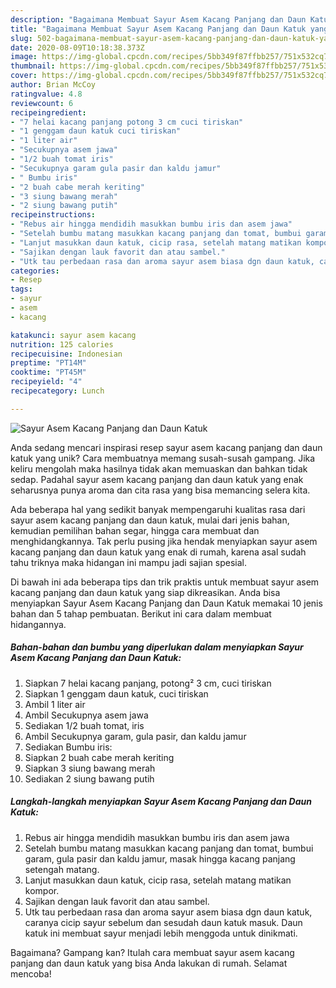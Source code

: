 ```yaml
---
description: "Bagaimana Membuat Sayur Asem Kacang Panjang dan Daun Katuk yang Bisa Manjain Lidah"
title: "Bagaimana Membuat Sayur Asem Kacang Panjang dan Daun Katuk yang Bisa Manjain Lidah"
slug: 502-bagaimana-membuat-sayur-asem-kacang-panjang-dan-daun-katuk-yang-bisa-manjain-lidah
date: 2020-08-09T10:18:38.373Z
image: https://img-global.cpcdn.com/recipes/5bb349f87ffbb257/751x532cq70/sayur-asem-kacang-panjang-dan-daun-katuk-foto-resep-utama.jpg
thumbnail: https://img-global.cpcdn.com/recipes/5bb349f87ffbb257/751x532cq70/sayur-asem-kacang-panjang-dan-daun-katuk-foto-resep-utama.jpg
cover: https://img-global.cpcdn.com/recipes/5bb349f87ffbb257/751x532cq70/sayur-asem-kacang-panjang-dan-daun-katuk-foto-resep-utama.jpg
author: Brian McCoy
ratingvalue: 4.8
reviewcount: 6
recipeingredient:
- "7 helai kacang panjang potong 3 cm cuci tiriskan"
- "1 genggam daun katuk cuci tiriskan"
- "1 liter air"
- "Secukupnya asem jawa"
- "1/2 buah tomat iris"
- "Secukupnya garam gula pasir dan kaldu jamur"
- " Bumbu iris"
- "2 buah cabe merah keriting"
- "3 siung bawang merah"
- "2 siung bawang putih"
recipeinstructions:
- "Rebus air hingga mendidih masukkan bumbu iris dan asem jawa"
- "Setelah bumbu matang masukkan kacang panjang dan tomat, bumbui garam, gula pasir dan kaldu jamur, masak hingga kacang panjang setengah matang."
- "Lanjut masukkan daun katuk, cicip rasa, setelah matang matikan kompor."
- "Sajikan dengan lauk favorit dan atau sambel."
- "Utk tau perbedaan rasa dan aroma sayur asem biasa dgn daun katuk, caranya cicip sayur sebelum dan sesudah daun katuk masuk. Daun katuk ini membuat sayur menjadi lebih menggoda untuk dinikmati."
categories:
- Resep
tags:
- sayur
- asem
- kacang

katakunci: sayur asem kacang 
nutrition: 125 calories
recipecuisine: Indonesian
preptime: "PT14M"
cooktime: "PT45M"
recipeyield: "4"
recipecategory: Lunch

---
```



![Sayur Asem Kacang Panjang dan Daun Katuk](https://img-global.cpcdn.com/recipes/5bb349f87ffbb257/751x532cq70/sayur-asem-kacang-panjang-dan-daun-katuk-foto-resep-utama.jpg)

Anda sedang mencari inspirasi resep sayur asem kacang panjang dan daun katuk yang unik? Cara membuatnya memang susah-susah gampang. Jika keliru mengolah maka hasilnya tidak akan memuaskan dan bahkan tidak sedap. Padahal sayur asem kacang panjang dan daun katuk yang enak seharusnya punya aroma dan cita rasa yang bisa memancing selera kita.

Ada beberapa hal yang sedikit banyak mempengaruhi kualitas rasa dari sayur asem kacang panjang dan daun katuk, mulai dari jenis bahan, kemudian pemilihan bahan segar, hingga cara membuat dan menghidangkannya. Tak perlu pusing jika hendak menyiapkan sayur asem kacang panjang dan daun katuk yang enak di rumah, karena asal sudah tahu triknya maka hidangan ini mampu jadi sajian spesial.




Di bawah ini ada beberapa tips dan trik praktis untuk membuat sayur asem kacang panjang dan daun katuk yang siap dikreasikan. Anda bisa menyiapkan Sayur Asem Kacang Panjang dan Daun Katuk memakai 10 jenis bahan dan 5 tahap pembuatan. Berikut ini cara dalam membuat hidangannya.

<!--inarticleads1-->

##### Bahan-bahan dan bumbu yang diperlukan dalam menyiapkan Sayur Asem Kacang Panjang dan Daun Katuk:

1. Siapkan 7 helai kacang panjang, potong² 3 cm, cuci tiriskan
1. Siapkan 1 genggam daun katuk, cuci tiriskan
1. Ambil 1 liter air
1. Ambil Secukupnya asem jawa
1. Sediakan 1/2 buah tomat, iris
1. Ambil Secukupnya garam, gula pasir, dan kaldu jamur
1. Sediakan  Bumbu iris:
1. Siapkan 2 buah cabe merah keriting
1. Siapkan 3 siung bawang merah
1. Sediakan 2 siung bawang putih




<!--inarticleads2-->

##### Langkah-langkah menyiapkan Sayur Asem Kacang Panjang dan Daun Katuk:

1. Rebus air hingga mendidih masukkan bumbu iris dan asem jawa
1. Setelah bumbu matang masukkan kacang panjang dan tomat, bumbui garam, gula pasir dan kaldu jamur, masak hingga kacang panjang setengah matang.
1. Lanjut masukkan daun katuk, cicip rasa, setelah matang matikan kompor.
1. Sajikan dengan lauk favorit dan atau sambel.
1. Utk tau perbedaan rasa dan aroma sayur asem biasa dgn daun katuk, caranya cicip sayur sebelum dan sesudah daun katuk masuk. Daun katuk ini membuat sayur menjadi lebih menggoda untuk dinikmati.




Bagaimana? Gampang kan? Itulah cara membuat sayur asem kacang panjang dan daun katuk yang bisa Anda lakukan di rumah. Selamat mencoba!
